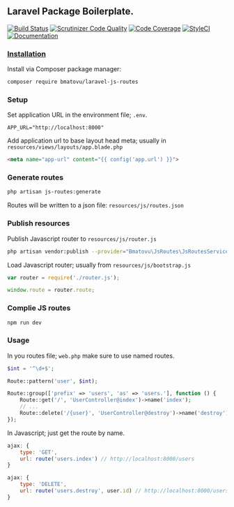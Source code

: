 ## Laravel Package Boilerplate.

[![Build Status](https://travis-ci.org/mtvbrianking/laravel-js-routes.svg?branch=master)](https://travis-ci.org/mtvbrianking/laravel-js-routes)
[![Scrutinizer Code Quality](https://scrutinizer-ci.com/g/mtvbrianking/laravel-js-routes/badges/quality-score.png?b=master)](https://scrutinizer-ci.com/g/mtvbrianking/laravel-js-routes/?branch=master)
[![Code Coverage](https://scrutinizer-ci.com/g/mtvbrianking/laravel-js-routes/badges/coverage.png?b=master)](https://scrutinizer-ci.com/g/mtvbrianking/laravel-js-routes/?branch=master)
[![StyleCI](https://github.styleci.io/repos/269003528/shield?branch=master)](https://github.styleci.io/repos/269003528)
[![Documentation](https://img.shields.io/badge/Documentation-Blue)](https://mtvbrianking.github.io/laravel-js-routes)

### [Installation](https://packagist.org/packages/bmatovu/laravel-js-routes)

Install via Composer package manager:

```bash
composer require bmatovu/laravel-js-routes
```

### Setup

Set application URL in the environment file; `.env`.

```
APP_URL="http://localhost:8000"
```

Add application url to base layout head meta; usually in `resources/views/layouts/app.blade.php`

```html
<meta name="app-url" content="{{ config('app.url') }}">
```

### Generate routes

```bash
php artisan js-routes:generate
```

Routes will be written to a json file: `resources/js/routes.json`

### Publish resources

Publish Javascript router to `resources/js/router.js`

```bash
php artisan vendor:publish --provider="Bmatovu\JsRoutes\JsRoutesServiceProvider" --tag="resources"
```

Load Javascript router; usually from `resources/js/bootstrap.js`

```js
var router = require('./router.js');

window.route = router.route;
```

### Complie JS routes

```bash
npm run dev
```

### Usage

In you routes file; `web.php` make sure to use named routes.

```php
$int = '^\d+$';

Route::pattern('user', $int);

Route::group(['prefix' => 'users', 'as' => 'users.'], function () {
    Route::get('/', 'UserController@index')->name('index');
    // ...
    Route::delete('/{user}', 'UserController@destroy')->name('destroy');
});
```

In Javascript; just get the route by name.

```js
ajax: {
    type: 'GET',
    url: route('users.index') // http://localhost:8000/users
}

ajax: {
    type: 'DELETE',
    url: route('users.destroy', user.id) // http://localhost:8000/users/1
}
```

